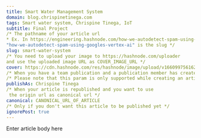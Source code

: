 ```yaml
---
title: Smart Water Management System
domain: blog.chrispinetinega.com 
tags: Smart water system, Chrispine Tinega, IoT
subtitle: Final Project
/* The pathname of your article url 
* Ex. In https://engineering.hashnode.com/how-we-autodetect-spam-using-googles-vertex-ai 
"how-we-autodetect-spam-using-googles-vertex-ai" is the slug */ 
slug: smart-water-system
/* You need to upload your image to https://hashnode.com/uploader 
and use the uploaded image URL as COVER_IMAGE_URL */ 
cover: https://cdn.hashnode.com/res/hashnode/image/upload/v1660997561622/8FiyUe9cX.jpeg?auto=compress
/* When you have a team publication and a publication member has created an article */ 
/* Please note that this param is only supported while creating an article and not updating */ 
publishAs: Chrispine Tinega
/* When your article is republished and you want to use 
 the origin url as canonical url */ 
canonical: CANONICAL_URL_OF_ARTICLE 
/* Only if you don't want this article to be published yet */ 
ignorePost: true
---
```

Enter article body here
